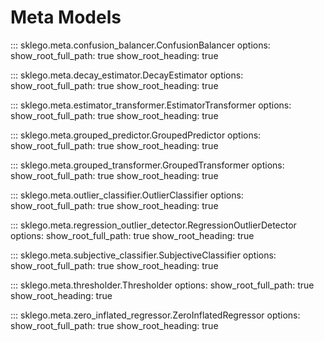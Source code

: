 # Meta Models

::: sklego.meta.confusion_balancer.ConfusionBalancer
    options:
        show_root_full_path: true
        show_root_heading: true

::: sklego.meta.decay_estimator.DecayEstimator
    options:
        show_root_full_path: true
        show_root_heading: true

::: sklego.meta.estimator_transformer.EstimatorTransformer
    options:
        show_root_full_path: true
        show_root_heading: true

::: sklego.meta.grouped_predictor.GroupedPredictor
    options:
        show_root_full_path: true
        show_root_heading: true

::: sklego.meta.grouped_transformer.GroupedTransformer
    options:
        show_root_full_path: true
        show_root_heading: true

::: sklego.meta.outlier_classifier.OutlierClassifier
    options:
        show_root_full_path: true
        show_root_heading: true

::: sklego.meta.regression_outlier_detector.RegressionOutlierDetector
    options:
        show_root_full_path: true
        show_root_heading: true

::: sklego.meta.subjective_classifier.SubjectiveClassifier
    options:
        show_root_full_path: true
        show_root_heading: true

::: sklego.meta.thresholder.Thresholder
    options:
        show_root_full_path: true
        show_root_heading: true

::: sklego.meta.zero_inflated_regressor.ZeroInflatedRegressor
    options:
        show_root_full_path: true
        show_root_heading: true
